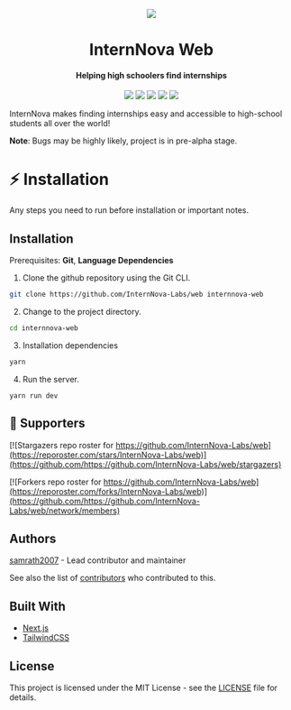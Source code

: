 <p align="center"><img src="https://internnova.co/assets/img/logo.png"></p>

<h1 align="center">InternNova Web</h1>

<h4 align="center">Helping high schoolers find internships</h4>

<p align="center">
  <img src="https://img.shields.io/badge/version-1.0.0--beta-green">
  <img src="https://img.shields.io/github/license/InternNova-Labs/web">
  <img src="https://img.shields.io/tokei/lines/github/InternNova-Labs/web?label=lines%20of%20code">
  <img src="https://img.shields.io/github/languages/top/InternNova-Labs/web">
  <img src="https://img.shields.io/github/repo-size/InternNova-Labs/web">
</p>

InternNova makes finding internships easy and accessible to high-school students all over the world!

**Note**: Bugs may be highly likely, project is in pre-alpha stage.

# :zap: Installation

Any steps you need to run before installation or important notes.

## Installation

Prerequisites: **Git**, **Language Dependencies**

1. Clone the github repository using the Git CLI.

```sh
git clone https://github.com/InternNova-Labs/web internnova-web
```

2. Change to the project directory.

```sh
cd internnova-web
```

3. Installation dependencies

```sh
yarn
```

4. Run the server.

```
yarn run dev
```

## :clap: Supporters

[![Stargazers repo roster for https://github.com/InternNova-Labs/web](https://reporoster.com/stars/InternNova-Labs/web)](https://github.com/https://github.com/InternNova-Labs/web/stargazers)

[![Forkers repo roster for https://github.com/InternNova-Labs/web](https://reporoster.com/forks/InternNova-Labs/web)](https://github.com/https://github.com/InternNova-Labs/web/network/members)

## Authors

[samrath2007](https://github.com/samrath2007) - Lead contributor and maintainer

See also the list of [contributors](https://github.com/web/contributors) who contributed to this.

## Built With

- [Next.js](https://nextjs.org)
- [TailwindCSS](https://tailwindcss.com)

## License

This project is licensed under the MIT License - see the [LICENSE](LICENSE) file for details.
